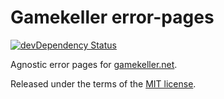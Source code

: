 # Gamekeller error-pages
[![devDependency Status](https://david-dm.org/gamekeller/error-pages/dev-status.svg)](https://david-dm.org/gamekeller/error-pages#info=devDependencies)

Agnostic error pages for [gamekeller.net](https://gamekeller.net).

Released under the terms of the [MIT license](LICENSE).